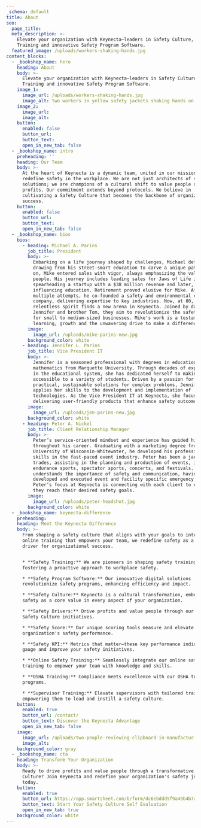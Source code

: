 ```yaml
---
_schema: default
title: About
seo:
  page_title:
  meta_description: >-
    Elevate your organization with Keynecta—leaders in Safety Culture, Safety
    Training and innovative Safety Program Software.
  featured_image: /uploads/workers-shaking-hands.jpg
content_blocks:
  - _bookshop_name: hero
    heading: About
    body: >-
      Elevate your organization with Keynecta—leaders in Safety Culture, Safety
      Training and innovative Safety Program Software.
    image_1:
      image_url: /uploads/workers-shaking-hands.jpg
      image_alt: Two workers in yellow safety jackets shaking hands on a jobsite
    image_2:
      image_url:
      image_alt:
    button:
      enabled: false
      button_url:
      button_text:
      open_in_new_tab: false
  - _bookshop_name: intro
    preheading: ''
    heading: Our Team
    body: >-
      At the heart of Keynecta is a dynamic team, united in our mission to
      redefine safety in the workplace. We are not just architects of safety
      solutions; we are champions of a cultural shift to value people and drive
      profits. Our commitment extends beyond protocols. We believe in
      cultivating a Safety Culture that becomes the backbone of organizational
      success.
    button:
      enabled: false
      button_url:
      button_text:
      open_in_new_tab: false
  - _bookshop_name: bios
    bios:
      - heading: Michael A. Parins
        job_title: President
        body: >-
          Embarking on a life journey shaped by challenges, Michael defied odds,
          drawing from his street-smart education to carve a unique path. Early
          on, Mike entered sales with vigor, always emphasizing the value of
          people. His journey includes leading sales for Jaws of Life in Iowa,
          spearheading a startup with a $38 million revenue and later,
          influencing education. Retirement proved elusive for Mike. After
          multiple attempts, he co-founded a safety and environmental consulting
          company, delivering expertise to key industries. Now, at 80, Mike's
          relentless spirit finds a new arena in Keynecta. Joined by daughter
          Jennifer and brother Tom, they aim to revolutionize the safety culture
          for small to medium-sized businesses. Mike's work is a testament to
          learning, growth and the unwavering drive to make a difference.
        image:
          image_url: /uploads/mike-parins-new.jpg
        background_color: white
      - heading: Jennifer L. Parins
        job_title: Vice President IT
        body: >-
          Jennifer is a seasoned professional with degrees in education and
          mathematics from Marquette University. Through decades of experience
          in the educational system, she has dedicated herself to making math
          accessible to a variety of students. Driven by a passion for creating
          practical, sustainable solutions for complex problems, Jennifer
          applies her skills to the development and implementation of
          technologies. As the Vice President IT at Keynecta, she focuses on
          delivering user-friendly products that enhance safety outcomes.
        image:
          image_url: /uploads/jen-parins-new.jpg
        background_color: white
      - heading: Peter A. Nickel
        job_title: Client Relationship Manager
        body: >-
          Peter’s service-oriented mindset and experience has guided him
          throughout his career. Graduating with a marketing degree from the
          University of Wisconsin-Whitewater, he developed his professional
          skills in the fast-paced event industry. Peter has been a jack of all
          trades, assisting in the planning and production of events, including
          endurance sports, spectator sports, concerts, and festivals. He
          understands the importance of safety and communication, having
          developed and executed event and facility specific emergency plans.
          Peter’s focus at Keynecta is connecting with each client to ensure
          they reach their desired safety goals.
        image:
          image_url: /uploads/peter-headshot.jpg
        background_color: white
  - _bookshop_name: keynecta-difference
    preheading:
    heading: Meet the Keynecta Difference
    body: >-
      From shaping a safety culture that aligns with your goals to integrating
      online training that empowers your team, we redefine safety as a strategic
      driver for organizational success.


      * **Safety Training:** We are pioneers in shaping safety training and
      fostering a proactive approach to workplace safety.

      * **Safety Program Software:** Our innovative digital solutions
      revolutionize safety programs, enhancing efficiency and impact.

      * **Safety Culture:** Keynecta is a cultural transformation, embedding
      safety as a core value in every aspect of your organization.

      * **Safety Drivers:** Drive profits and value people through our strategic
      Safety Culture initiatives.

      * **Safety Score:** Our unique scoring tools measure and elevate your
      organization's safety performance.

      * **Safety KPI:** Metrics that matter—these key performance indicators
      gauge and improve your safety initiatives.

      * **Online Safety Training:** Seamlessly integrate our online safety
      training to empower your team with knowledge and skills.

      * **OSHA Training:** Compliance meets excellence with our OSHA training
      programs.

      * **Supervisor Training:** Elevate supervisors with tailored training,
      empowering them to lead and instill a safety culture.
    button:
      enabled: true
      button_url: /contact/
      button_text: Discover the Keynecta Advantage
      open_in_new_tab: false
    image:
      image_url: /uploads/two-people-reviewing-clipboard-in-manufacturing-environment.jpg
      image_alt:
    background_color: gray
  - _bookshop_name: cta
    heading: Transform Your Organization
    body: >-
      Ready to drive profits and value people through a transformative Safety
      Culture? Join Keynecta and redefine your organization's safety journey
      today.
    button:
      enabled: true
      button_url: https://app.smartsheet.com/b/form/dc6ebddd9f9a49b4b7a87e7d705fa150
      button_text: Start Your Safety Culture Self Evaluation
      open_in_new_tab: true
    background_color: white
---
```

